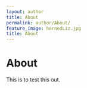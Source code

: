 ```yaml
---
layout: author
title: About
permalink: author/About/
feature_image: hornedLiz.jpg
title: About
---
```


# About

This is to test this out.